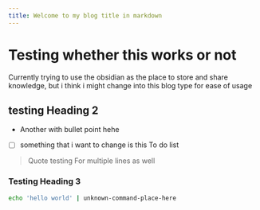 ```yaml
---
title: Welcome to my blog title in markdown
---
```



# Testing whether this works or not

Currently trying to use the obsidian as the place to store and share knowledge, but i think i might change into this blog type for ease of usage


## testing Heading 2
- Another with bullet point
hehe
- [ ] something that i want to change is this To do list
> Quote testing
> For multiple lines as well
### Testing Heading 3


```Bash
echo 'hello world' | unknown-command-place-here
```


